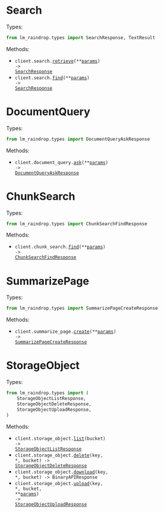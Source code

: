 # Search

Types:

```python
from lm_raindrop.types import SearchResponse, TextResult
```

Methods:

- <code title="get /v1/search">client.search.<a href="./src/lm_raindrop/resources/search.py">retrieve</a>(\*\*<a href="src/lm_raindrop/types/search_retrieve_params.py">params</a>) -> <a href="./src/lm_raindrop/types/search_response.py">SearchResponse</a></code>
- <code title="post /v1/search">client.search.<a href="./src/lm_raindrop/resources/search.py">find</a>(\*\*<a href="src/lm_raindrop/types/search_find_params.py">params</a>) -> <a href="./src/lm_raindrop/types/search_response.py">SearchResponse</a></code>

# DocumentQuery

Types:

```python
from lm_raindrop.types import DocumentQueryAskResponse
```

Methods:

- <code title="post /v1/document_query">client.document_query.<a href="./src/lm_raindrop/resources/document_query.py">ask</a>(\*\*<a href="src/lm_raindrop/types/document_query_ask_params.py">params</a>) -> <a href="./src/lm_raindrop/types/document_query_ask_response.py">DocumentQueryAskResponse</a></code>

# ChunkSearch

Types:

```python
from lm_raindrop.types import ChunkSearchFindResponse
```

Methods:

- <code title="post /v1/chunk_search">client.chunk_search.<a href="./src/lm_raindrop/resources/chunk_search.py">find</a>(\*\*<a href="src/lm_raindrop/types/chunk_search_find_params.py">params</a>) -> <a href="./src/lm_raindrop/types/chunk_search_find_response.py">ChunkSearchFindResponse</a></code>

# SummarizePage

Types:

```python
from lm_raindrop.types import SummarizePageCreateResponse
```

Methods:

- <code title="post /v1/summarize_page">client.summarize_page.<a href="./src/lm_raindrop/resources/summarize_page.py">create</a>(\*\*<a href="src/lm_raindrop/types/summarize_page_create_params.py">params</a>) -> <a href="./src/lm_raindrop/types/summarize_page_create_response.py">SummarizePageCreateResponse</a></code>

# StorageObject

Types:

```python
from lm_raindrop.types import (
    StorageObjectListResponse,
    StorageObjectDeleteResponse,
    StorageObjectUploadResponse,
)
```

Methods:

- <code title="get /v1/object/{bucket}">client.storage_object.<a href="./src/lm_raindrop/resources/storage_object.py">list</a>(bucket) -> <a href="./src/lm_raindrop/types/storage_object_list_response.py">StorageObjectListResponse</a></code>
- <code title="delete /v1/object/{bucket}/{key}">client.storage_object.<a href="./src/lm_raindrop/resources/storage_object.py">delete</a>(key, \*, bucket) -> <a href="./src/lm_raindrop/types/storage_object_delete_response.py">StorageObjectDeleteResponse</a></code>
- <code title="get /v1/object/{bucket}/{key}">client.storage_object.<a href="./src/lm_raindrop/resources/storage_object.py">download</a>(key, \*, bucket) -> BinaryAPIResponse</code>
- <code title="put /v1/object/{bucket}/{key}">client.storage_object.<a href="./src/lm_raindrop/resources/storage_object.py">upload</a>(key, \*, bucket, \*\*<a href="src/lm_raindrop/types/storage_object_upload_params.py">params</a>) -> <a href="./src/lm_raindrop/types/storage_object_upload_response.py">StorageObjectUploadResponse</a></code>
